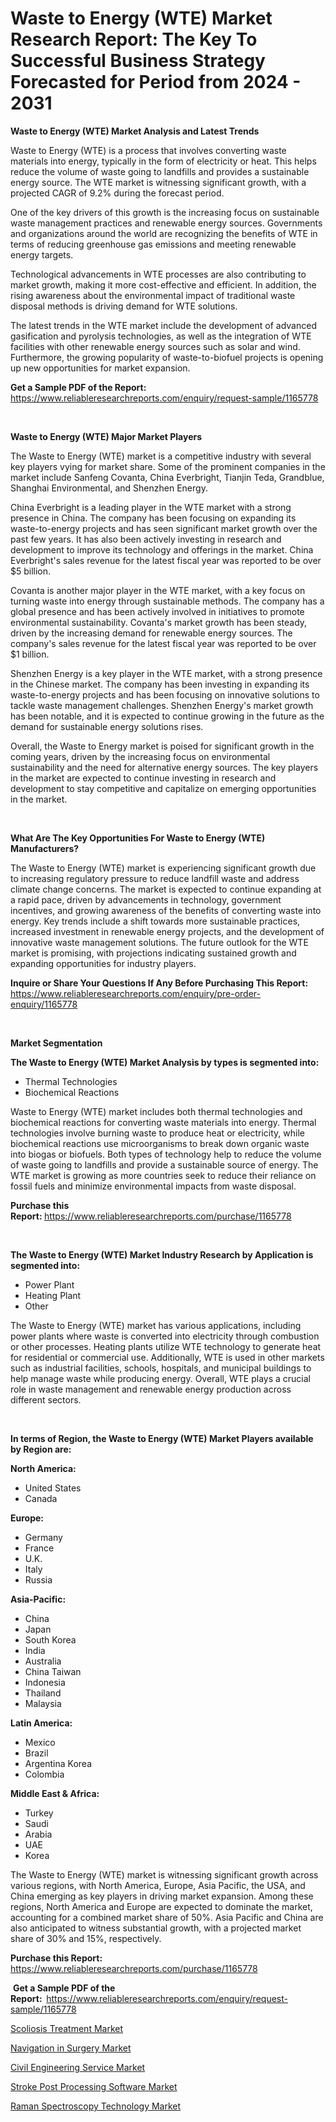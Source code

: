 <p><h1>Waste to Energy (WTE) Market Research Report: The Key To Successful Business Strategy Forecasted for Period from 2024 - 2031</h1></p><p><strong>Waste to Energy (WTE) Market Analysis and Latest Trends</strong></p>
<p><p>Waste to Energy (WTE) is a process that involves converting waste materials into energy, typically in the form of electricity or heat. This helps reduce the volume of waste going to landfills and provides a sustainable energy source. The WTE market is witnessing significant growth, with a projected CAGR of 9.2% during the forecast period. </p><p>One of the key drivers of this growth is the increasing focus on sustainable waste management practices and renewable energy sources. Governments and organizations around the world are recognizing the benefits of WTE in terms of reducing greenhouse gas emissions and meeting renewable energy targets. </p><p>Technological advancements in WTE processes are also contributing to market growth, making it more cost-effective and efficient. In addition, the rising awareness about the environmental impact of traditional waste disposal methods is driving demand for WTE solutions.</p><p>The latest trends in the WTE market include the development of advanced gasification and pyrolysis technologies, as well as the integration of WTE facilities with other renewable energy sources such as solar and wind. Furthermore, the growing popularity of waste-to-biofuel projects is opening up new opportunities for market expansion.</p></p>
<p><strong>Get a Sample PDF of the Report:&nbsp;</strong> <a href="https://www.reliableresearchreports.com/enquiry/request-sample/1165778">https://www.reliableresearchreports.com/enquiry/request-sample/1165778</a></p>
<p>&nbsp;</p>
<p><strong>Waste to Energy (WTE) Major Market Players</strong></p>
<p><p>The Waste to Energy (WTE) market is a competitive industry with several key players vying for market share. Some of the prominent companies in the market include Sanfeng Covanta, China Everbright, Tianjin Teda, Grandblue, Shanghai Environmental, and Shenzhen Energy.</p><p>China Everbright is a leading player in the WTE market with a strong presence in China. The company has been focusing on expanding its waste-to-energy projects and has seen significant market growth over the past few years. It has also been actively investing in research and development to improve its technology and offerings in the market. China Everbright's sales revenue for the latest fiscal year was reported to be over $5 billion.</p><p>Covanta is another major player in the WTE market, with a key focus on turning waste into energy through sustainable methods. The company has a global presence and has been actively involved in initiatives to promote environmental sustainability. Covanta's market growth has been steady, driven by the increasing demand for renewable energy sources. The company's sales revenue for the latest fiscal year was reported to be over $1 billion.</p><p>Shenzhen Energy is a key player in the WTE market, with a strong presence in the Chinese market. The company has been investing in expanding its waste-to-energy projects and has been focusing on innovative solutions to tackle waste management challenges. Shenzhen Energy's market growth has been notable, and it is expected to continue growing in the future as the demand for sustainable energy solutions rises.</p><p>Overall, the Waste to Energy market is poised for significant growth in the coming years, driven by the increasing focus on environmental sustainability and the need for alternative energy sources. The key players in the market are expected to continue investing in research and development to stay competitive and capitalize on emerging opportunities in the market.</p></p>
<p>&nbsp;</p>
<p><strong>What Are The Key Opportunities For Waste to Energy (WTE) Manufacturers?</strong></p>
<p><p>The Waste to Energy (WTE) market is experiencing significant growth due to increasing regulatory pressure to reduce landfill waste and address climate change concerns. The market is expected to continue expanding at a rapid pace, driven by advancements in technology, government incentives, and growing awareness of the benefits of converting waste into energy. Key trends include a shift towards more sustainable practices, increased investment in renewable energy projects, and the development of innovative waste management solutions. The future outlook for the WTE market is promising, with projections indicating sustained growth and expanding opportunities for industry players.</p></p>
<p><strong>Inquire or Share Your Questions If Any Before Purchasing This Report:</strong> <a href="https://www.reliableresearchreports.com/enquiry/pre-order-enquiry/1165778">https://www.reliableresearchreports.com/enquiry/pre-order-enquiry/1165778</a></p>
<p>&nbsp;</p>
<p><strong>Market Segmentation</strong></p>
<p><strong>The Waste to Energy (WTE) Market Analysis by types is segmented into:</strong></p>
<p><ul><li>Thermal Technologies</li><li>Biochemical Reactions</li></ul></p>
<p><p>Waste to Energy (WTE) market includes both thermal technologies and biochemical reactions for converting waste materials into energy. Thermal technologies involve burning waste to produce heat or electricity, while biochemical reactions use microorganisms to break down organic waste into biogas or biofuels. Both types of technology help to reduce the volume of waste going to landfills and provide a sustainable source of energy. The WTE market is growing as more countries seek to reduce their reliance on fossil fuels and minimize environmental impacts from waste disposal.</p></p>
<p><strong>Purchase this Report:&nbsp;</strong><a href="https://www.reliableresearchreports.com/purchase/1165778">https://www.reliableresearchreports.com/purchase/1165778</a></p>
<p>&nbsp;</p>
<p><strong>The Waste to Energy (WTE) Market Industry Research by Application is segmented into:</strong></p>
<p><ul><li>Power Plant</li><li>Heating Plant</li><li>Other</li></ul></p>
<p><p>The Waste to Energy (WTE) market has various applications, including power plants where waste is converted into electricity through combustion or other processes. Heating plants utilize WTE technology to generate heat for residential or commercial use. Additionally, WTE is used in other markets such as industrial facilities, schools, hospitals, and municipal buildings to help manage waste while producing energy. Overall, WTE plays a crucial role in waste management and renewable energy production across different sectors.</p></p>
<p>&nbsp;</p>
<p><strong>In terms of Region, the Waste to Energy (WTE) Market Players available by Region are:</strong></p>
<p>
    <p> <strong> North America: </strong>
        <ul>
            <li>United States</li>
            <li>Canada</li>
        </ul>
        </p> 
    <p> <strong> Europe: </strong>
        <ul>
            <li>Germany</li>
            <li>France</li>
            <li>U.K.</li>
            <li>Italy</li>
            <li>Russia</li>
        </ul>
        </p> 
    <p> <strong> Asia-Pacific: </strong>
        <ul>
            <li>China</li>
            <li>Japan</li>
            <li>South Korea</li>
            <li>India</li>
            <li>Australia</li>
            <li>China Taiwan</li>
            <li>Indonesia</li>
            <li>Thailand</li>
            <li>Malaysia</li>
        </ul>
        </p> 
    <p> <strong> Latin America: </strong>
        <ul>
            <li>Mexico</li>
            <li>Brazil</li>
            <li>Argentina Korea</li>
            <li>Colombia</li>
        </ul>
        </p> 
    <p> <strong> Middle East & Africa: </strong>
        <ul>
            <li>Turkey</li>
            <li>Saudi</li>
            <li>Arabia</li>
            <li>UAE</li>
            <li>Korea</li>
        </ul>
    </p>
    </p>
<p><p>The Waste to Energy (WTE) market is witnessing significant growth across various regions, with North America, Europe, Asia Pacific, the USA, and China emerging as key players in driving market expansion. Among these regions, North America and Europe are expected to dominate the market, accounting for a combined market share of 50%. Asia Pacific and China are also anticipated to witness substantial growth, with a projected market share of 30% and 15%, respectively.</p></p>
<p><strong>Purchase this Report: </strong><a href="https://www.reliableresearchreports.com/purchase/1165778">https://www.reliableresearchreports.com/purchase/1165778</a></p>
<p>&nbsp;<strong>Get a Sample PDF of the Report:&nbsp;&nbsp;</strong><a href="https://www.reliableresearchreports.com/enquiry/request-sample/1165778">https://www.reliableresearchreports.com/enquiry/request-sample/1165778</a></p>
<p><strong></strong></p>
<p><p><a href="https://medium.com/@adahhagenes4545/scoliosis-treatment-market-report-reveals-the-latest-trends-and-growth-opportunities-of-this-market-8f352745cded">Scoliosis Treatment Market</a></p><p><a href="https://medium.com/@nayelibosco/navigation-in-surgery-market-trends-forecast-and-competitive-analysis-to-2031-96ba320f63eb">Navigation in Surgery Market</a></p><p><a href="https://medium.com/@murraykoepp786/civil-engineering-service-market-analysis-and-sze-forecasted-for-period-from-2024-to-2031-32e93e0a6808">Civil Engineering Service Market</a></p><p><a href="https://medium.com/@adahhagenes4545/stroke-post-processing-software-market-insights-into-market-cagr-market-trends-and-growth-84b9c788d968">Stroke Post Processing Software Market</a></p><p><a href="https://medium.com/@murraykoepp786/raman-spectroscopy-technology-market-size-and-market-trends-complete-industry-overview-2024-to-da2184f64ec9">Raman Spectroscopy Technology Market</a></p></p>